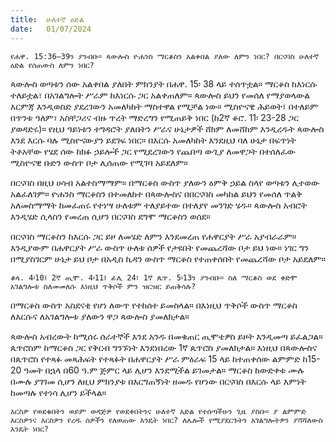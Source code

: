 ```yaml
---
title:  ሁለተኛ ዕድል
date:   01/07/2024
---
```


`የሐዋ. 15:36–39ን ያንብቡ። ጳውሎስ ዮሐንስ ማርቆስን አልቀበል ያለው ለምን ነበር? በርናባስ ሁለተኛ ዕድል የሰጠውስ ለምን ነበር?`

ጳውሎስ ወጣቱን ሰው አልቀበል ያለበት ምክንያት በሐዋ. 15፡ 38 ላይ ተሰጥቷል። ማርቆስ ከእነርሱ ተለይቷል፣ በአገልግሎት ሥራም ከእነርሱ ጋር አልቀጠለም። ጳውሎስ ይህን የመሰለ የማያወላውል እርምጃ እንዲወስድ ያደረገውን አመለካከት ማስተዋል የሚቻል ነው። ሚስዮናዊ ሕይወት፣ በተለይም በጥንቱ ዓለም፣ አስቸጋሪና ብዙ ጥረት ማድረግን የሚጠይቅ ነበር (ከ2ኛ ቆሮ. 11፡ 23-28 ጋር ያወዳድሩ)። የዚህ ዓይነቱን ተግዳሮት ያለበትን ሥራና ሁኔታዎች ሸክም ለመሸከም እንዲረዱት ጳውሎስ እንደ እርሱ ባሉ ሚስዮናውያን ይደገፍ ነበር። በእርሱ አመለካከት እንደዚህ ባለ ሁኔታ በፍጥነት ትቶአቸው የሄደ ሰው ከክፉ ኃይሎች ጋር የሚደረገውን የጨበጣ ውጊያ ለመዋጋት በተሰለፈው ሚስዮናዊ ቡድን ውስጥ ቦታ ሊሰጠው የሚገባ አይደለም።

በርናባስ በዚህ ሀሳብ አልተስማማም። በማርቆስ ውስጥ ያለውን ዕምቅ ኃይል ስላየ ወጣቱን ሊተወው አልፈለገም። ዮሐንስ ማርቆስን በተመለከተ በጳውሎስና በበርናባስ መካከል ይህን የመሰለ ጥልቅ አለመስማማት ከመፈጠሩ የተነሣ ሁለቱም ተለያይተው በተለያየ መንገድ ሄዱ። ጳውሎስ አብሮት እንዲሄድ   ሲላስን የመረጠ ሲሆን በርናባስ ደግሞ ማርቆስን ወሰደ።

በርናባስ ማርቆስን ከእርሱ ጋር ይዞ ለመሄድ ለምን እንደመረጠ የሐዋርያት ሥራ አያብራራም። እንዲያውም በሐዋርያት ሥራ ውስጥ ሁለቱ ሰዎች የታዩበት የመጨረሻው ቦታ ይህ ነው። ነገር ግን በሚያስገርም ሁኔታ ይህ ቦታ በአዲስ ኪዳን ውስጥ ማርቆስ የተጠቀሰበት የመጨረሻው ቦታ አይደለም።

`ቆላ. 4፡10፤ 2ኛ ጢሞ. 4፡11፤ ፊሊ 24፣ 1ኛ ጴጥ. 5፡13ን ያንብቡ። ስለ ማርቆስ ወደ ቀድሞ አገልግሎቱ ስለመመለሱ እነዚህ ጥቅሶች ምን ዝርዝር ይጠቅሳሉ?`


በማርቆስ ውስጥ አስደናቂ የሆነ ለውጥ የተከሰተ ይመስላል። በእነዚህ ጥቅሶች ውስጥ ማርቆስ ለእርሱና ለአገልግሎቱ ያለውን ዋጋ ጳውሎስ ያመለክታል።

ጳውሎስ አብረውት ከሚሰሩ ሰራተኞች እንደ አንዱ በመቁጠር ጢሞቴዎስ ይዞት እንዲመጣ ይፈልጋል። ጴጥሮስም ከማርቆስ ጋር የቅርብ ግንኙነት እንደነበረው 1ኛ ጴጥሮስ ያመለክታል። እነዚህ በጳውሎስና በጴጥሮስ የተጻፉ መጻሕፍት የተጻፉት በሐዋርያት ሥራ ምዕራፍ 15 ላይ ከተጠቀሰው ልምምድ ከ15-20 ዓመት በኋላ በ60 ዓ.ም ጅምር ላይ ሊሆን እንደሚችል ይገመታል። ማርቆስ ከውድቀቱ ሙሉ በሙሉ ያገገመ ሲሆን ለዚህ ምክንያቱ በእርግጠኝነት ዘመዱ የሆነው በርናባስ በእርሱ ላይ እምነት ከመጣሉ የተነሳ ሊሆን ይችላል።

`እርስዎ የወደቁበትን ወይም ወዳጅዎ የወደቀበትንና ሁለተኛ እድል የተሰጣችሁን ጊዜ ያስቡ። ያ ልምምድ እርስዎንና እርስዎን የረዱ ሰዎችን የለወጠው እንዴት ነበር? ለሌሎች የሚያደርጉትን አገልግሎትዎን ያሻሻለውስ እንዴት ነበር?`
